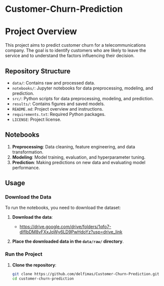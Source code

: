 # Customer-Churn-Prediction

# Project Overview
This project aims to predict customer churn for a telecommunications company. The goal is to identify customers who are likely to leave the service and to understand the factors influencing their decision.

## Repository Structure
- `data/`: Contains raw and processed data.
- `notebooks/`: Jupyter notebooks for data preprocessing, modeling, and prediction.
- `src/`: Python scripts for data preprocessing, modeling, and prediction.
- `results/`: Contains figures and saved models.
- `README.md`: Project overview and instructions.
- `requirements.txt`: Required Python packages.
- `LICENSE`: Project license.

## Notebooks
1. **Preprocessing**: Data cleaning, feature engineering, and data transformation.
2. **Modeling**: Model training, evaluation, and hyperparameter tuning.
3. **Prediction**: Making predictions on new data and evaluating model performance.

## Usage
### Download the Data
To run the notebooks, you need to download the dataset:

1. **Download the data**:
   - https://drive.google.com/drive/folders/1qfo7-dIfIbDM8vFXxJqWy6LD9PwHdoYz?usp=drive_link

2. **Place the downloaded data in the `data/raw/` directory**.

### Run the Project
1. **Clone the repository**:
   ```bash
   git clone https://github.com/delfimas/Customer-Churn-Prediction.git
   cd customer-churn-prediction

   

